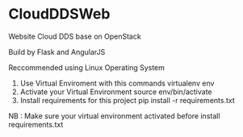 # CloudDDSWeb
Website Cloud DDS base on OpenStack

Build by Flask and AngularJS

Reccommended using Linux Operating System
1. Use Virtual Enviroment with this commands
   virtualenv env
2. Activate your Virtual Environment
   source env/bin/activate
3. Install requirements for this project
   pip install -r requirements.txt

NB : Make sure your virtual environment activated before install requirements.txt
